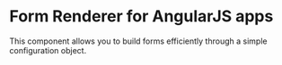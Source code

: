 # Form Renderer for AngularJS apps

This component allows you to build forms efficiently through a simple configuration object.
